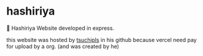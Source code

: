 # hashiriya
👺 Hashiriya Website developed in express.

this website was hosted by [tsuchipls](https://github.com/tsuchipls) in his github because vercel need pay for upload by a org. (and was created by he)
